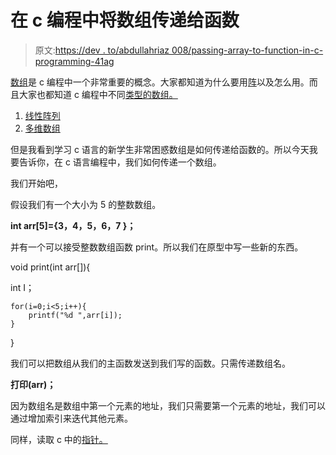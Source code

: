 # 在 c 编程中将数组传递给函数

> 原文:[https://dev . to/abdullahriaz 008/passing-array-to-function-in-c-programming-41ag](https://dev.to/abdullahriaz008/passing-array-to-function-in-c-programming-41ag)

[数组]('https://www.itachay.com/2018/10/arrays-in-c-programming.html')是 c 编程中一个非常重要的概念。大家都知道为什么要用[阵]('https://www.itachay.com/2018/10/arrays-in-c-programming.html')以及怎么用。而且大家也都知道 c 编程中不同[类型的数组。]('https://www.itachay.com/2018/11/types-of-arrays-in-c-programming.html')

1.  [线性阵列]('https://www.itachay.com/2018/10/arrays-in-c-programming.html')
2.  [多维数组]('https://www.itachay.com/2018/11/two-dimensional-arrays-in-c.html')

但是我看到学习 c 语言的新学生非常困惑数组是如何传递给函数的。所以今天我要告诉你，在 c 语言编程中，我们如何传递一个数组。

我们开始吧，

假设我们有一个大小为 5 的整数数组。

**int arr[5]={3，4，5，6，7 }；**

并有一个可以接受整数数组函数 print。所以我们在原型中写一些新的东西。

void print(int arr[]){

int I；

```
for(i=0;i<5;i++){
    printf("%d ",arr[i]);
} 
```

}

我们可以把数组从我们的主函数发送到我们写的函数。只需传递数组名。

**打印(arr)；**

因为数组名是数组中第一个元素的地址，我们只需要第一个元素的地址，我们可以通过增加索引来迭代其他元素。

同样，读取 c 中的[指针。]('https://www.itachay.com/2018/10/pointers-in-c-programming.html')